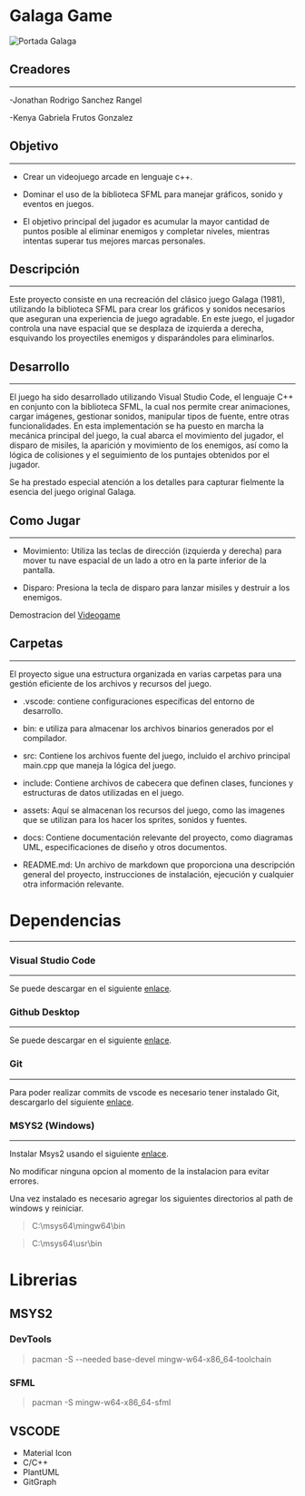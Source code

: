 # **Galaga Game**
![Portada Galaga](https://cdn.clarosports.com/clarosports/2023/06/galaga-144927-1024x576.jpg)

## **Creadores**
___
-Jonathan Rodrigo Sanchez Rangel

-Kenya Gabriela Frutos Gonzalez

## **Objetivo**
___
* Crear un videojuego arcade en lenguaje c++.

* Dominar el uso de la biblioteca SFML para manejar gráficos, sonido y eventos en juegos.

* El objetivo principal del jugador es acumular la mayor cantidad de puntos posible al eliminar enemigos y completar niveles, mientras intentas superar tus mejores marcas personales.

## **Descripción**
___
Este proyecto consiste en una recreación del clásico juego Galaga (1981), utilizando la biblioteca SFML para crear los gráficos y sonidos necesarios que aseguran una experiencia de juego agradable. En este juego, el jugador controla una nave espacial que se desplaza de izquierda a derecha, esquivando los proyectiles enemigos y disparándoles para eliminarlos.

## **Desarrollo**
___
El juego ha sido desarrollado utilizando Visual Studio Code, el lenguaje C++ en conjunto con la biblioteca SFML, la cual nos permite crear animaciones, cargar imágenes, gestionar sonidos, manipular tipos de fuente, entre otras funcionalidades. En esta implementación se ha puesto en marcha la mecánica principal del juego, la cual abarca el movimiento del jugador, el disparo de misiles, la aparición y movimiento de los enemigos, así como la lógica de colisiones y el seguimiento de los puntajes obtenidos por el jugador.

Se ha prestado especial atención a los detalles para capturar fielmente la esencia del juego original Galaga.



## **Como Jugar**
___
 * Movimiento: Utiliza las teclas de dirección (izquierda y derecha) para mover tu nave espacial de un lado a otro en la parte inferior de la pantalla.

* Disparo: Presiona la tecla de disparo para lanzar misiles y destruir a los enemigos.

Demostracion del [Videogame]()

## **Carpetas**
___
El proyecto sigue una estructura organizada en varias carpetas para una gestión eficiente de los archivos y recursos del juego.

* .vscode: contiene configuraciones específicas del entorno de desarrollo.

* bin: e utiliza para almacenar los archivos binarios generados por el compilador.

* src: Contiene los archivos fuente del juego, incluido el archivo principal main.cpp que maneja la lógica del juego.

* include: Contiene archivos de cabecera que definen clases, funciones y estructuras de datos utilizadas en el juego.

* assets: Aquí se almacenan los recursos del juego, como las imagenes que se  utilizan para los hacer los sprites, sonidos y fuentes. 

* docs: Contiene documentación relevante del proyecto, como diagramas UML, especificaciones de diseño y otros documentos.

* README.md: Un archivo de markdown que proporciona una descripción general del proyecto, instrucciones de instalación, ejecución y cualquier otra información relevante.


# **Dependencias**
___

### Visual Studio Code
___
Se puede descargar en el siguiente 
[enlace](https://code.visualstudio.com/).

### Github Desktop
___
Se puede descargar en el siguiente 
[enlace](https://desktop.github.com/).

### Git
___
Para poder realizar commits de vscode es necesario tener instalado Git, descargarlo del siguiente [enlace](https://git-scm.com/).

### MSYS2 (Windows)
___
Instalar Msys2 usando el siguiente [enlace](https://github.com/msys2/msys2-installer/releases/download/2023-05-26/msys2-x86_64-20230526.exe).

No modificar ninguna opcion al momento de la instalacion para evitar errores. 

Una vez instalado es necesario agregar los siguientes directorios al path de windows y reiniciar.

> C:\msys64\mingw64\bin

> C:\msys64\usr\bin


# **Librerias**
## MSYS2
### DevTools
> pacman -S --needed base-devel mingw-w64-x86_64-toolchain 

### SFML
> pacman -S mingw-w64-x86_64-sfml


## VSCODE
* Material Icon
* C/C++
* PlantUML
* GitGraph

